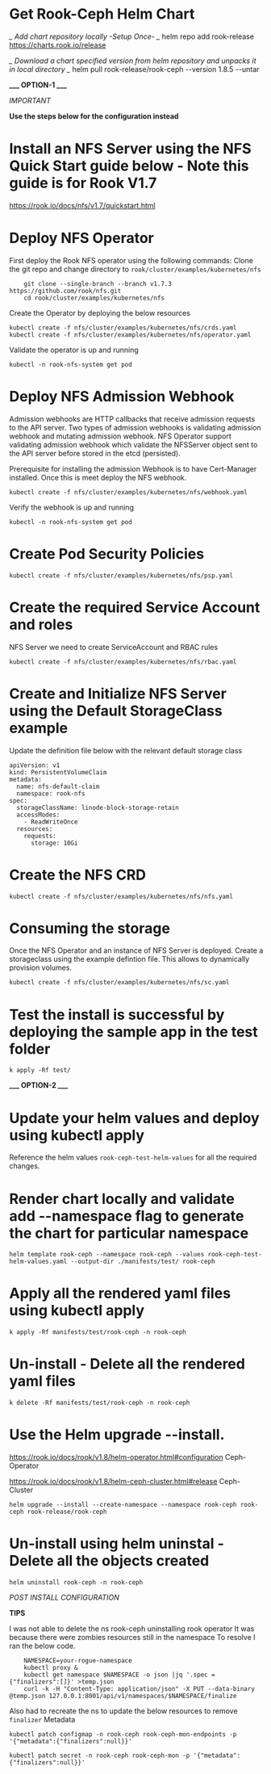 # Get Rook-Ceph Helm Chart

**_* Add chart repository locally -Setup Once- *_**
helm repo add rook-release https://charts.rook.io/release

**_* Download a chart specified version from helm repository and unpacks it in local directory *_**
helm pull rook-release/rook-ceph --version 1.8.5 --untar

**\_\__ OPTION-1 _\_\_**

_IMPORTANT_

**Use the steps below for the configuration instead**

# Install an NFS Server using the NFS Quick Start guide below - Note this guide is for Rook V1.7

https://rook.io/docs/nfs/v1.7/quickstart.html

# Deploy NFS Operator

First deploy the Rook NFS operator using the following commands:
Clone the git repo and change directory to `rook/cluster/examples/kubernetes/nfs`

```
    git clone --single-branch --branch v1.7.3 https://github.com/rook/nfs.git
    cd rook/cluster/examples/kubernetes/nfs
```

Create the Operator by deploying the below resources

`kubectl create -f nfs/cluster/examples/kubernetes/nfs/crds.yaml`
`kubectl create -f nfs/cluster/examples/kubernetes/nfs/operator.yaml`

Validate the operator is up and running

`kubectl -n rook-nfs-system get pod`

# Deploy NFS Admission Webhook

Admission webhooks are HTTP callbacks that receive admission requests to the API server.
Two types of admission webhooks is validating admission webhook and mutating admission webhook.
NFS Operator support validating admission webhook which validate the NFSServer object sent to the API server before stored in the etcd (persisted).

Prerequisite for installing the admission Webhook is to have Cert-Manager installed. Once this is meet deploy the NFS webhook.

`kubectl create -f nfs/cluster/examples/kubernetes/nfs/webhook.yaml`

Verify the webhook is up and running

`kubectl -n rook-nfs-system get pod`

# Create Pod Security Policies

`kubectl create -f nfs/cluster/examples/kubernetes/nfs/psp.yaml`

# Create the required Service Account and roles

NFS Server we need to create ServiceAccount and RBAC rules

`kubectl create -f nfs/cluster/examples/kubernetes/nfs/rbac.yaml`

# Create and Initialize NFS Server using the Default StorageClass example

Update the definition file below with the relevant default storage class

```
apiVersion: v1
kind: PersistentVolumeClaim
metadata:
  name: nfs-default-claim
  namespace: rook-nfs
spec:
  storageClassName: linode-block-storage-retain
  accessModes:
    - ReadWriteOnce
  resources:
    requests:
      storage: 10Gi
```

# Create the NFS CRD

`kubectl create -f nfs/cluster/examples/kubernetes/nfs/nfs.yaml`

# Consuming the storage

Once the NFS Operator and an instance of NFS Server is deployed.
Create a storageclass using the example defintion file.
This allows to dynamically provision volumes.

`kubectl create -f nfs/cluster/examples/kubernetes/nfs/sc.yaml`

# Test the install is successful by deploying the sample app in the test folder

`k apply -Rf test/`

**\_\__ OPTION-2 _\_\_**

# Update your helm values and deploy using kubectl apply

Reference the helm values `rook-ceph-test-helm-values` for all the required changes.

# Render chart locally and validate add --namespace flag to generate the chart for particular namespace

`helm template rook-ceph --namespace rook-ceph --values rook-ceph-test-helm-values.yaml --output-dir ./manifests/test/ rook-ceph`

# Apply all the rendered yaml files using kubectl apply

`k apply -Rf manifests/test/rook-ceph -n rook-ceph`

# Un-install - Delete all the rendered yaml files

`k delete -Rf manifests/test/rook-ceph -n rook-ceph`

# Use the Helm upgrade --install.

https://rook.io/docs/rook/v1.8/helm-operator.html#configuration Ceph-Operator

https://rook.io/docs/rook/v1.8/helm-ceph-cluster.html#release Ceph-Cluster

`helm upgrade --install --create-namespace --namespace rook-ceph rook-ceph rook-release/rook-ceph `

# Un-install using helm uninstal - Delete all the objects created

`helm uninstall rook-ceph -n rook-ceph`

_POST INSTALL CONFIGURATION_

**TIPS**

I was not able to delete the ns rook-ceph uninstalling rook operator
It was because there were zombies resources still in the namespace
To resolve I ran the below code.

```
    NAMESPACE=your-rogue-namespace
    kubectl proxy &
    kubectl get namespace $NAMESPACE -o json |jq '.spec = {"finalizers":[]}' >temp.json
    curl -k -H "Content-Type: application/json" -X PUT --data-binary @temp.json 127.0.0.1:8001/api/v1/namespaces/$NAMESPACE/finalize
```

Also had to recreate the ns to update the below resources to remove `finalizer` Metadata

`kubectl patch configmap -n rook-ceph rook-ceph-mon-endpoints -p '{"metadata":{"finalizers":null}}'`

`kubectl patch secret -n rook-ceph rook-ceph-mon -p '{"metadata":{"finalizers":null}}'`
